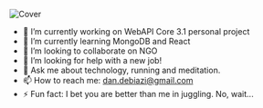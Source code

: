 ![Cover](https://i.ibb.co/CPp3HQC/template.jpg)


- 🔭 I’m currently working on WebAPI Core 3.1 personal project
- 🌱 I’m currently learning MongoDB and React
- 👯 I’m looking to collaborate on NGO 
- 🤔 I’m looking for help with a new job!
- 💬 Ask me about technology, running and meditation.
- 📫 How to reach me: dan.debiazi@gmail.com
- ⚡ Fun fact: I bet you are better than me in juggling. No, wait...
